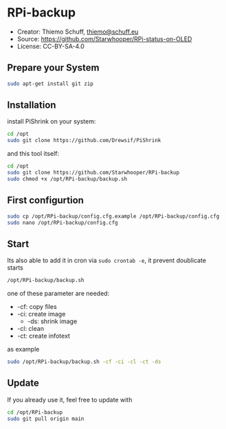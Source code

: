 RPi-backup
==========

* Creator: Thiemo Schuff, thiemo@schuff.eu
* Source: https://github.com/Starwhooper/RPi-status-on-OLED
* License: CC-BY-SA-4.0

Prepare your System
-------------------
```bash
sudo apt-get install git zip
```

Installation
------------
install PiShrink on your system: 
```bash
cd /opt
sudo git clone https://github.com/Drewsif/PiShrink
```
and this tool itself:
```bash
cd /opt
sudo git clone https://github.com/Starwhooper/RPi-backup
sudo chmod +x /opt/RPi-backup/backup.sh
```

First configurtion
------------------
```bash
sudo cp /opt/RPi-backup/config.cfg.example /opt/RPi-backup/config.cfg
sudo nano /opt/RPi-backup/config.cfg
```

Start
-----
Its also able to add it in cron via ```sudo crontab -e```, it prevent doublicate starts
```bash
/opt/RPi-backup/backup.sh
```

one of these parameter are needed:
* -cf: copy files
* -ci: create image
  * -ds: shrink image
* -cl: clean
* -ct: create infotext

as example
```bash
sudo /opt/RPi-backup/backup.sh -cf -ci -cl -ct -ds
```

Update
------
If you already use it, feel free to update with
```bash
cd /opt/RPi-backup
sudo git pull origin main
```
